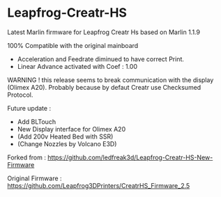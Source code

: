 # Leapfrog-Creatr-HS

Latest Marlin firmware for Leapfrog Creatr Hs based on Marlin 1.1.9

100% Compatible with the original mainboard

 - Acceleration and Feedrate diminued to have correct Print.
 - Linear Advance activated with Coef : 1.00

WARNING ! 	this release seems to break communication with the display (Olimex A20). Probably because by defaut Creatr use Checksumed Protocol.
			
Future update : 
 - Add BLTouch
 - New Display interface for Olimex A20
 - (Add 200v Heated Bed with SSR)
 - (Change Nozzles by Volcano E3D)
 
Forked from : https://github.com/ledfreak3d/Leapfrog-Creatr-HS-New-Firmware

Original Firmware : https://github.com/Leapfrog3DPrinters/CreatrHS_Firmware_2.5